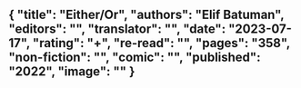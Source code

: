 {
 "title": "Either/Or",
 "authors": "Elif Batuman",
 "editors": "",
 "translator": "",
 "date": "2023-07-17",
 "rating": "+",
 "re-read": "",
 "pages": "358",
 "non-fiction": "",
 "comic": "",
 "published": "2022",
 "image": ""
}
---

